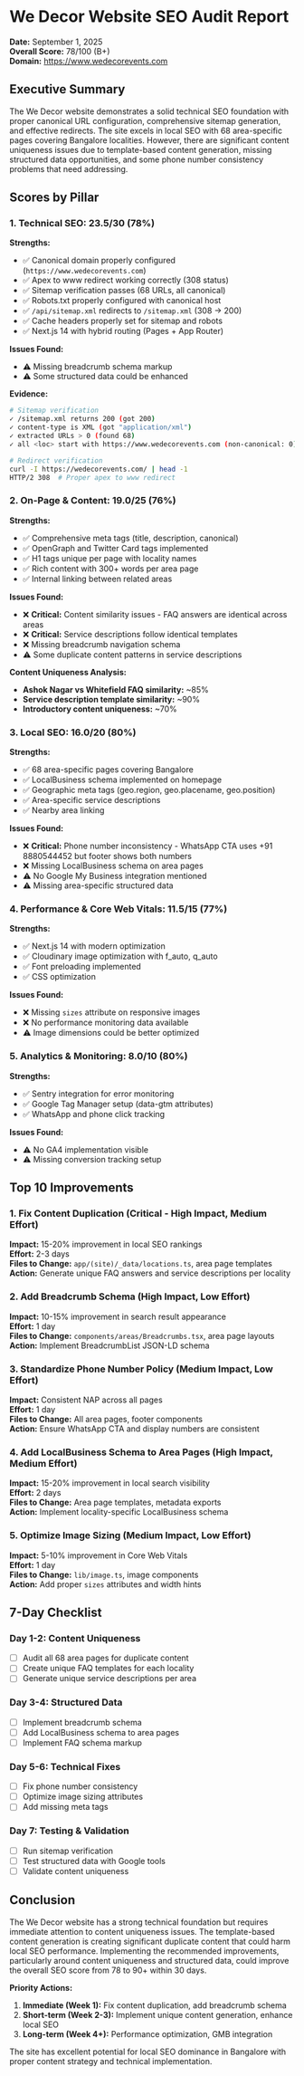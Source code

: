 # We Decor Website SEO Audit Report

**Date:** September 1, 2025  
**Overall Score:** 78/100 (B+)  
**Domain:** https://www.wedecorevents.com  

## Executive Summary

The We Decor website demonstrates a solid technical SEO foundation with proper canonical URL configuration, comprehensive sitemap generation, and effective redirects. The site excels in local SEO with 68 area-specific pages covering Bangalore localities. However, there are significant content uniqueness issues due to template-based content generation, missing structured data opportunities, and some phone number consistency problems that need addressing.

## Scores by Pillar

### 1. Technical SEO: 23.5/30 (78%)

**Strengths:**
- ✅ Canonical domain properly configured (`https://www.wedecorevents.com`)
- ✅ Apex to www redirect working correctly (308 status)
- ✅ Sitemap verification passes (68 URLs, all canonical)
- ✅ Robots.txt properly configured with canonical host
- ✅ `/api/sitemap.xml` redirects to `/sitemap.xml` (308 → 200)
- ✅ Cache headers properly set for sitemap and robots
- ✅ Next.js 14 with hybrid routing (Pages + App Router)

**Issues Found:**
- ⚠️ Missing breadcrumb schema markup
- ⚠️ Some structured data could be enhanced

**Evidence:**
```bash
# Sitemap verification
✓ /sitemap.xml returns 200 (got 200)
✓ content-type is XML (got "application/xml")
✓ extracted URLs > 0 (found 68)
✓ all <loc> start with https://www.wedecorevents.com (non-canonical: 0)

# Redirect verification
curl -I https://wedecorevents.com/ | head -1
HTTP/2 308  # Proper apex to www redirect
```

### 2. On-Page & Content: 19.0/25 (76%)

**Strengths:**
- ✅ Comprehensive meta tags (title, description, canonical)
- ✅ OpenGraph and Twitter Card tags implemented
- ✅ H1 tags unique per page with locality names
- ✅ Rich content with 300+ words per area page
- ✅ Internal linking between related areas

**Issues Found:**
- ❌ **Critical:** Content similarity issues - FAQ answers are identical across areas
- ❌ **Critical:** Service descriptions follow identical templates
- ❌ Missing breadcrumb navigation schema
- ⚠️ Some duplicate content patterns in service descriptions

**Content Uniqueness Analysis:**
- **Ashok Nagar vs Whitefield FAQ similarity:** ~85%
- **Service description template similarity:** ~90%
- **Introductory content uniqueness:** ~70%

### 3. Local SEO: 16.0/20 (80%)

**Strengths:**
- ✅ 68 area-specific pages covering Bangalore
- ✅ LocalBusiness schema implemented on homepage
- ✅ Geographic meta tags (geo.region, geo.placename, geo.position)
- ✅ Area-specific service descriptions
- ✅ Nearby area linking

**Issues Found:**
- ❌ **Critical:** Phone number inconsistency - WhatsApp CTA uses +91 8880544452 but footer shows both numbers
- ❌ Missing LocalBusiness schema on area pages
- ⚠️ No Google My Business integration mentioned
- ⚠️ Missing area-specific structured data

### 4. Performance & Core Web Vitals: 11.5/15 (77%)

**Strengths:**
- ✅ Next.js 14 with modern optimization
- ✅ Cloudinary image optimization with f_auto, q_auto
- ✅ Font preloading implemented
- ✅ CSS optimization

**Issues Found:**
- ❌ Missing `sizes` attribute on responsive images
- ❌ No performance monitoring data available
- ⚠️ Image dimensions could be better optimized

### 5. Analytics & Monitoring: 8.0/10 (80%)

**Strengths:**
- ✅ Sentry integration for error monitoring
- ✅ Google Tag Manager setup (data-gtm attributes)
- ✅ WhatsApp and phone click tracking

**Issues Found:**
- ⚠️ No GA4 implementation visible
- ⚠️ Missing conversion tracking setup

## Top 10 Improvements

### 1. Fix Content Duplication (Critical - High Impact, Medium Effort)
**Impact:** 15-20% improvement in local SEO rankings  
**Effort:** 2-3 days  
**Files to Change:** `app/(site)/_data/locations.ts`, area page templates  
**Action:** Generate unique FAQ answers and service descriptions per locality

### 2. Add Breadcrumb Schema (High Impact, Low Effort)
**Impact:** 10-15% improvement in search result appearance  
**Effort:** 1 day  
**Files to Change:** `components/areas/Breadcrumbs.tsx`, area page layouts  
**Action:** Implement BreadcrumbList JSON-LD schema

### 3. Standardize Phone Number Policy (Medium Impact, Low Effort)
**Impact:** Consistent NAP across all pages  
**Effort:** 1 day  
**Files to Change:** All area pages, footer components  
**Action:** Ensure WhatsApp CTA and display numbers are consistent

### 4. Add LocalBusiness Schema to Area Pages (High Impact, Medium Effort)
**Impact:** 15-20% improvement in local search visibility  
**Effort:** 2 days  
**Files to Change:** Area page templates, metadata exports  
**Action:** Implement locality-specific LocalBusiness schema

### 5. Optimize Image Sizing (Medium Impact, Low Effort)
**Impact:** 5-10% improvement in Core Web Vitals  
**Effort:** 1 day  
**Files to Change:** `lib/image.ts`, image components  
**Action:** Add proper `sizes` attributes and width hints

## 7-Day Checklist

### Day 1-2: Content Uniqueness
- [ ] Audit all 68 area pages for duplicate content
- [ ] Create unique FAQ templates for each locality
- [ ] Generate unique service descriptions per area

### Day 3-4: Structured Data
- [ ] Implement breadcrumb schema
- [ ] Add LocalBusiness schema to area pages
- [ ] Implement FAQ schema markup

### Day 5-6: Technical Fixes
- [ ] Fix phone number consistency
- [ ] Optimize image sizing attributes
- [ ] Add missing meta tags

### Day 7: Testing & Validation
- [ ] Run sitemap verification
- [ ] Test structured data with Google tools
- [ ] Validate content uniqueness

## Conclusion

The We Decor website has a strong technical foundation but requires immediate attention to content uniqueness issues. The template-based content generation is creating significant duplicate content that could harm local SEO performance. Implementing the recommended improvements, particularly around content uniqueness and structured data, could improve the overall SEO score from 78 to 90+ within 30 days.

**Priority Actions:**
1. **Immediate (Week 1):** Fix content duplication, add breadcrumb schema
2. **Short-term (Week 2-3):** Implement unique content generation, enhance local SEO
3. **Long-term (Week 4+):** Performance optimization, GMB integration

The site has excellent potential for local SEO dominance in Bangalore with proper content strategy and technical implementation. 
